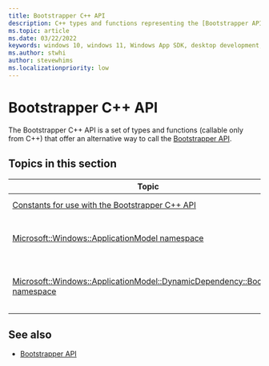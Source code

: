 ```yaml
---
title: Bootstrapper C++ API
description: C++ types and functions representing the [Bootstrapper API](/windows/windows-app-sdk/api/win32/_bootstrap/).
ms.topic: article
ms.date: 03/22/2022
keywords: windows 10, windows 11, Windows App SDK, desktop development, app sdk, bootstrapper, bootstrapper api
ms.author: stwhi
author: stevewhims
ms.localizationpriority: low
---
```


# Bootstrapper C++ API

The Bootstrapper C++ API is a set of types and functions (callable only from C++) that offer an alternative way to call the [Bootstrapper API](/windows/windows-app-sdk/api/win32/_bootstrap/).

## Topics in this section

| Topic | Description |
| - | - |
| [Constants for use with the Bootstrapper C++ API](bootstrapper-cpp-api-constants.md) | The following constants (for use with the Bootstrapper C++ API) are declared in `WindowsAppSDK-VersionInfo.h`. |
| [Microsoft::Windows::ApplicationModel namespace](microsoft.windows.applicationmodel/microsoft.windows.applicationmodel.md) | Types and functions from the Bootstrapper C++ API that are in the (**Microsoft::Windows**) **ApplicationModel** namespace. For example, a class that represents a version of the Windows App SDK framework package. |
| [Microsoft::Windows::ApplicationModel::DynamicDependency::Bootstrap namespace](microsoft.windows.applicationmodel.dynamicdependency.bootstrap/microsoft.windows.applicationmodel.dynamicdependency.bootstrap.md) | Types and functions from the Bootstrapper C++ API that are in the (**Microsoft::Windows::ApplicationModel::DynamicDependency**) **Bootstrap** namespace. For example, helper functions that wrap calls to the [Bootstrapper API](/windows/windows-app-sdk/api/win32/_bootstrap/). |

## See also

* [Bootstrapper API](/windows/windows-app-sdk/api/win32/_bootstrap/)

